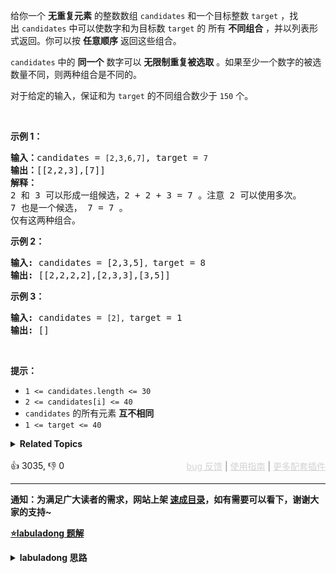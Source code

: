 <p>给你一个 <strong>无重复元素</strong> 的整数数组&nbsp;<code>candidates</code> 和一个目标整数&nbsp;<code>target</code>&nbsp;，找出&nbsp;<code>candidates</code>&nbsp;中可以使数字和为目标数&nbsp;<code>target</code> 的 所有<em>&nbsp;</em><strong>不同组合</strong> ，并以列表形式返回。你可以按 <strong>任意顺序</strong> 返回这些组合。</p>

<p><code>candidates</code> 中的 <strong>同一个</strong> 数字可以 <strong>无限制重复被选取</strong> 。如果至少一个数字的被选数量不同，则两种组合是不同的。&nbsp;</p>

<p>对于给定的输入，保证和为&nbsp;<code>target</code> 的不同组合数少于 <code>150</code> 个。</p>

<p>&nbsp;</p>

<p><strong>示例&nbsp;1：</strong></p>

<pre>
<strong>输入：</strong>candidates = <span><code>[2,3,6,7]</code></span>, target = <span><code>7</code></span>
<strong>输出：</strong>[[2,2,3],[7]]
<strong>解释：</strong>
2 和 3 可以形成一组候选，2 + 2 + 3 = 7 。注意 2 可以使用多次。
7 也是一个候选， 7 = 7 。
仅有这两种组合。</pre>

<p><strong>示例&nbsp;2：</strong></p>

<pre>
<strong>输入: </strong>candidates = [2,3,5]<span><code>, </code></span>target = 8
<strong>输出: </strong>[[2,2,2,2],[2,3,3],[3,5]]</pre>

<p><strong>示例 3：</strong></p>

<pre>
<strong>输入: </strong>candidates = <span><code>[2], </code></span>target = 1
<strong>输出: </strong>[]
</pre>

<p>&nbsp;</p>

<p><strong>提示：</strong></p>

<ul> 
 <li><code>1 &lt;= candidates.length &lt;= 30</code></li> 
 <li><code>2 &lt;= candidates[i] &lt;= 40</code></li> 
 <li><code>candidates</code> 的所有元素 <strong>互不相同</strong></li> 
 <li><code>1 &lt;= target &lt;= 40</code></li> 
</ul>

<details><summary><strong>Related Topics</strong></summary>数组 | 回溯</details><br>

<div>👍 3035, 👎 0<span style='float: right;'><span style='color: gray;'><a href='https://github.com/labuladong/fucking-algorithm/issues' target='_blank' style='color: lightgray;text-decoration: underline;'>bug 反馈</a> | <a href='https://labuladong.online/algo/fname.html?fname=jb插件简介' target='_blank' style='color: lightgray;text-decoration: underline;'>使用指南</a> | <a href='https://labuladong.online/algo/' target='_blank' style='color: lightgray;text-decoration: underline;'>更多配套插件</a></span></span></div>

<div id="labuladong"><hr>

**通知：为满足广大读者的需求，网站上架 [速成目录](https://labuladong.online/algo/intro/quick-learning-plan/)，如有需要可以看下，谢谢大家的支持~**



<p><strong><a href="https://labuladong.online/algo/essential-technique/permutation-combination-subset-all-in-one/" target="_blank">⭐️labuladong 题解</a></strong></p>
<details><summary><strong>labuladong 思路</strong></summary>


<div id="labuladong_solution_zh">

## 基本思路

你需要先看前文 [回溯算法详解](https://labuladong.online/algo/essential-technique/backtrack-framework/) 和 [回溯算法团灭子集、排列、组合问题](https://labuladong.online/algo/essential-technique/permutation-combination-subset-all-in-one/)，然后看这道题就很简单了，无非是回溯算法的运用而已。

这道题的关键在于 `candidates` 中的元素可以复用多次，体现在代码中是下面这段：

```java
void backtrack(int[] candidates, int start, int target, int sum) {
    // 回溯算法框架
    for (int i = start; i < candidates.length; i++) {
        // 选择 candidates[i]
        backtrack(candidates, i, target, sum);
        // 撤销选择 candidates[i]
    }
}
```

对比 [回溯算法团灭子集、排列、组合问题](https://labuladong.online/algo/essential-technique/permutation-combination-subset-all-in-one/) 中不能重复使用元素的标准组合问题：

```java
void backtrack(int[] candidates, int start, int target, int sum) {
    // 回溯算法框架
    for (int i = start; i < candidates.length; i++) {
        // 选择 candidates[i]
        backtrack(candidates, i + 1, target, sum);
        // 撤销选择 candidates[i]
    }
}
```

体会到控制是否重复使用元素的关键了吗？

**详细题解**：
  - [回溯算法秒杀所有排列/组合/子集问题](https://labuladong.online/algo/essential-technique/permutation-combination-subset-all-in-one/)

</div>





<div id="solution">

## 解法代码



<div class="tab-panel"><div class="tab-nav">
<button data-tab-item="cpp" class="tab-nav-button btn " data-tab-group="default" onclick="switchTab(this)">cpp🤖</button>

<button data-tab-item="python" class="tab-nav-button btn " data-tab-group="default" onclick="switchTab(this)">python🤖</button>

<button data-tab-item="java" class="tab-nav-button btn active" data-tab-group="default" onclick="switchTab(this)">java🟢</button>

<button data-tab-item="go" class="tab-nav-button btn " data-tab-group="default" onclick="switchTab(this)">go🤖</button>

<button data-tab-item="javascript" class="tab-nav-button btn " data-tab-group="default" onclick="switchTab(this)">javascript🤖</button>
</div><div class="tab-content">
<div data-tab-item="cpp" class="tab-item " data-tab-group="default"><div class="highlight">

```cpp
// 注意：cpp 代码由 chatGPT🤖 根据我的 java 代码翻译。
// 本代码的正确性已通过力扣验证，如有疑问，可以对照 java 代码查看。

class Solution {
public:
    vector<vector<int>> res;

    vector<vector<int>> combinationSum(vector<int>& candidates, int target) {
        if (candidates.empty()) {
            return res;
        }
        backtrack(candidates, 0, target, 0);
        return res;
    }

    // 记录回溯的路径
    vector<int> track;

    // 回溯算法主函数
    void backtrack(vector<int>& candidates, int start, int target, int sum) {
        if (sum == target) {
            // 找到目标和
            res.push_back(track);
            return;
        }

        if (sum > target) {
            // 超过目标和，直接结束
            return;
        }

        // 回溯算法框架
        for (int i = start; i < candidates.size(); i++) {
            // 选择 candidates[i]
            track.push_back(candidates[i]);
            sum += candidates[i];
            // 递归遍历下一层回溯树
            backtrack(candidates, i, target, sum);
            // 撤销选择 candidates[i]
            sum -= candidates[i];
            track.pop_back();
        }
    }
};
```

</div></div>

<div data-tab-item="python" class="tab-item " data-tab-group="default"><div class="highlight">

```python
# 注意：python 代码由 chatGPT🤖 根据我的 java 代码翻译。
# 本代码的正确性已通过力扣验证，如有疑问，可以对照 java 代码查看。

class Solution:
    def __init__(self):
        self.res = []

    def combinationSum(self, candidates: List[int], target: int) -> List[List[int]]:
        if not candidates:
            return self.res
        self.backtrack(candidates, 0, target, 0)
        return self.res

    # 记录回溯的路径
    track = []

    # 回溯算法主函数
    def backtrack(self, candidates: List[int], start: int, target: int, sum: int) -> None:
        if sum == target:
            # 找到目标和
            self.res.append(self.track.copy())
            return
        if sum > target:
            # 超过目标和，直接结束
            return

        # 回溯算法框架
        for i in range(start, len(candidates)):
            # 选择 candidates[i]
            self.track.append(candidates[i])
            sum += candidates[i]
            # 递归遍历下一层回溯树
            self.backtrack(candidates, i, target, sum)
            # 撤销选择 candidates[i]
            sum -= candidates[i]
            self.track.pop()
```

</div></div>

<div data-tab-item="java" class="tab-item active" data-tab-group="default"><div class="highlight">

```java
class Solution {
    List<List<Integer>> res = new LinkedList<>();

    public List<List<Integer>> combinationSum(int[] candidates, int target) {
        if (candidates.length == 0) {
            return res;
        }
        backtrack(candidates, 0, target, 0);
        return res;
    }

    // 记录回溯的路径
    LinkedList<Integer> track = new LinkedList<>();

    // 回溯算法主函数
    void backtrack(int[] candidates, int start, int target, int sum) {
        if (sum == target) {
            // 找到目标和
            res.add(new LinkedList<>(track));
            return;
        }

        if (sum > target) {
            // 超过目标和，直接结束
            return;
        }

        // 回溯算法框架
        for (int i = start; i < candidates.length; i++) {
            // 选择 candidates[i]
            track.add(candidates[i]);
            sum += candidates[i];
            // 递归遍历下一层回溯树
            backtrack(candidates, i, target, sum);
            // 撤销选择 candidates[i]
            sum -= candidates[i];
            track.removeLast();
        }
    }
}
```

</div></div>

<div data-tab-item="go" class="tab-item " data-tab-group="default"><div class="highlight">

```go
// 注意：go 代码由 chatGPT🤖 根据我的 java 代码翻译。
// 本代码的正确性已通过力扣验证，如有疑问，可以对照 java 代码查看。

import (
	"container/list"
)

// combinationSum ...
func combinationSum(candidates []int, target int) [][]int {
	res := make([][]int, 0)
	backtrack(candidates, 0, target, 0, list.New(), &res)
	return res
}

// 记录回溯的路径
// 回溯算法主函数
func backtrack(candidates []int, start, target, sum int, track *list.List, res *[][]int) {
	if sum == target {
		// 找到目标和
		temp := make([]int, track.Len())
		for i, e := 0, track.Front(); e != nil; i, e = i+1, e.Next() {
			temp[i] = e.Value.(int)
		}
		*res = append(*res, temp)
		return
	}

	if sum > target {
		// 超过目标和，直接结束
		return
	}

	// 回溯算法框架
	for i := start; i < len(candidates); i++ {
		// 选择 candidates[i]
		track.PushBack(candidates[i])
		sum += candidates[i]
		// 递归遍历下一层回溯树
		backtrack(candidates, i, target, sum, track, res)
		// 撤销选择 candidates[i]
		sum -= candidates[i]
		track.Remove(track.Back())
	}
}
```

</div></div>

<div data-tab-item="javascript" class="tab-item " data-tab-group="default"><div class="highlight">

```javascript
// 注意：javascript 代码由 chatGPT🤖 根据我的 java 代码翻译。
// 本代码的正确性已通过力扣验证，如有疑问，可以对照 java 代码查看。

var combinationSum = function(candidates, target) {
    // 记录所有可能的组合结果
    let res = [];
    // 记录回溯的路径
    let track = [];

    // 回溯算法主函数
    function backtrack(start, target, sum) {
        // 找到目标和
        if (sum === target) {
            res.push([...track]);
            return;
        }

        // 超过目标和，直接结束
        if (sum > target) {
            return;
        }

        // 回溯算法框架
        for (let i = start; i < candidates.length; i++) {
            // 选择 candidates[i]
            track.push(candidates[i]);
            sum += candidates[i];
            // 递归遍历下一层回溯树
            backtrack(i, target, sum);
            // 撤销选择 candidates[i]
            sum -= candidates[i];
            track.pop();
        }
    }

    backtrack(0, target, 0);
    return res;
};
```

</div></div>
</div></div>

<hr /><details open hint-container details><summary style="font-size: medium"><strong>🥳🥳 算法可视化 🥳🥳</strong></summary><div id="data_combination-sum"  category="leetcode" ></div><div class="resizable aspect-ratio-container" style="height: 100%;">
<div id="iframe_combination-sum"></div></div>
</details><hr /><br />

</div>
</details>
</div>

